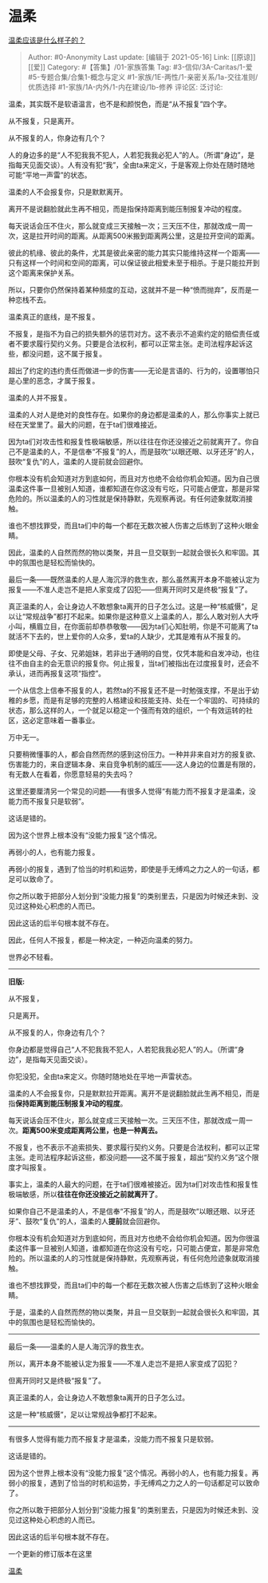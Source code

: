# 温柔
[温柔应该是什么样子的？](https://www.zhihu.com/question/25539779/answer/1595467549)

> Author: #0-Anonymity
> Last update: [编辑于 2021-05-16]
> Link: [[原谅]] [[爱]]
> Category: #【答集】/01-家族答集
> Tag: #3-信仰/3A-Caritas/1-爱 #5-专题合集/合集1-概念与定义  #1-家族/1E-两性/1-亲密关系/1a-交往准则/优质选择 #1-家族/1A-内外/1-内在建设/1b-修养
> 评论区:
> 泛讨论:

温柔，其实既不是软语温言，也不是和颜悦色，而是“从不报复”四个字。

从不报复，只是离开。

从不报复的人，你身边有几个？

人的身边多的是“人不犯我我不犯人，人若犯我我必犯人”的人。（所谓“身边”，是指每天见面交谈）。人有没有犯“我”，全由ta来定义，于是客观上你处在随时随地可能“平地一声雷”的状态。

温柔的人不会报复你，只是默默离开。

离开不是说翻脸就此生再不相见，而是指保持距离到能压制报复冲动的程度。

每天说话会压不住火，那么就变成三天接触一次；三天压不住，那就改成一周一次，这是拉开时间的距离。从距离500米搬到距离两公里，这是拉开空间的距离。

彼此的机缘、彼此的条件，尤其是彼此亲密的能力其实只能维持这样一个距离——只有这样一个时间和空间的距离，可以保证彼此相爱未至于相杀。于是只能拉开到这个距离来保护关系。

所以，只要你仍然保持着某种频度的互动，这就并不是一种“愤而抛弃”，反而是一种恋栈不去。

温柔真正的底线，是不报复。

不报复，是指不为自己的损失额外的惩罚对方。这不表示不追索约定的赔偿责任或者不要求履行契约义务。只要是合法权利，都可以正常主张。走司法程序起诉这些，都没问题，这不属于报复。

超出了约定的违约责任而做进一步的伤害——无论是言语的、行为的，设置哪怕只是心里的恶念，才属于报复。

温柔的人并不报复。

温柔的人对人是绝对的良性存在。如果你的身边都是温柔的人，那么你事实上就已经在天堂里了。最大的问题，在于ta们很难接近。

因为ta们对攻击性和报复性极端敏感，所以往往在你还没接近之前就离开了。你自己不是温柔的人，不是信奉“不报复”的人，而是鼓吹“以眼还眼、以牙还牙”的人，鼓吹“复仇”的人，温柔的人提前就会回避你。

你根本没有机会知道对方到底如何，而且对方也绝不会给你机会知道。因为自己很温柔这件事一旦被别人知道，谁都知道在你这没有亏吃，只可能占便宜，那是非常危险的。所以温柔的人的习性就是保持静默，先观察再说。有任何迹象就取消接触。

谁也不想找罪受，而且ta们中的每一个都在无数次被人伤害之后练到了这种火眼金睛。

因此，温柔的人自然而然的物以类聚，并且一旦交联到一起就会很长久和牢固。其中的氛围也是轻松而愉快的。

最后一条——既然温柔的人是人海沉浮的救生衣，那么虽然离开本身不能被认定为报复——不准人走岂不是把人家变成了囚犯——但离开同时又是终极“报复”了。

真正温柔的人，会让身边人不敢想象ta离开的日子怎么过。这是一种“核威慑”，足以让“常规战争”都打不起来。如果你是这种意义上温柔的人，那么人敢对别人大呼小叫，横眉立目，在你面前却恭恭敬敬——因为ta们心知肚明，你是不可能离了ta就活不下去的，世上爱你的人众多，爱ta的人缺少，尤其是难有从不报复的。

即使是父母、子女、兄弟姐妹，若非出于通明的自觉，仅凭本能和自发冲动，也往往不由自主的会无意识的报复你。何止报复，当ta们被指出在过度报复时，还会不承认，进而再报复这项“指控”。

一个从信念上信奉不报复的人，若然ta的不报复还不是一时勉强支撑，不是出于幼稚的乡愿，而是有足够的完整的人格建设和技能支持、处在一个牢固的、可持续的状态，那么这样的人，一个就足以稳定一个强而有效的组织，一个有效运转的社区，这必定意味着一番事业。

万中无一。

只要稍微懂事的人，都会自然而然的感到这份压力。一种并非来自对方的报复欲、伤害能力的，来自逻辑本身、来自竞争机制的威压——这人身边的位置是有限的，有无数人在看着，你愿意轻易的失去吗？

这里还要厘清另一个常见的问题——有很多人觉得“有能力而不报复才是温柔，没能力而不报复只是软弱”。

这话是错的。

因为这个世界上根本没有“没能力报复”这个情况。

再弱小的人，也有能力报复。

再弱小的报复，遇到了恰当的时机和运势，即使是手无缚鸡之力之人的一句话，都足可以致命了。

你之所以敢于把部分人划分到“没能力报复”的类别里去，只是因为时候还未到、没见过这种处心积虑的人而已。

因此这话的后半句根本就不存在。

因此，任何人不报复，都是一种决定，一种迈向温柔的努力。

世界必不轻看。


---

**旧版:**

从不报复，

只是离开。

从不报复的人，你身边有几个？

你身边都是觉得自己“人不犯我我不犯人，人若犯我我必犯人”的人。（所谓“身边”，是指每天见面交谈）。

你犯没犯，全由ta来定义。你随时随地处在平地一声雷状态。

温柔的人不会报复你，只是默默拉开距离。离开不是说翻脸就此生再不相见，而是指**保持距离到能压制报复冲动的程度**。

每天说话会压不住火，那么就变成三天接触一次。三天压不住，那就改成一周一次。**距离500米变成距离两公里，也是一种离去。**

不报复，也不表示不追索损失、要求履行契约义务。只要是合法权利，都可以正常主张。走司法程序起诉这些，都没问题——这不属于报复，超出“契约义务”这个限度才叫报复。

事实上，温柔的人最大的问题，在于ta们很难被接近。因为ta们对攻击性和报复性极端敏感，所以**往往在你还没接近之前就离开了**。

如果你自己不是温柔的人，不是信奉“不报复”的人，而是鼓吹“以眼还眼、以牙还牙”、鼓吹“复仇”的人，温柔的人**提前**就会回避你。

你根本没有机会知道对方到底如何，而且对方也绝不会给你机会知道。因为你很温柔这件事一旦被别人知道，谁都知道在你这没有亏吃，只可能占便宜，那是非常危险的。所以温柔的人的习性就是保持静默，先观察再说，有任何危险迹象就取消接触。

谁也不想找罪受，而且ta们中的每一个都在无数次被人伤害之后练到了这种火眼金睛。

于是，温柔的人自然而然的物以类聚，并且一旦交联到一起就会很长久和牢固，其中的氛围也是轻松而愉快的。

--------------------

最后一条——温柔的人是人海沉浮的救生衣。

所以，离开本身不能被认定为报复——不准人走岂不是把人家变成了囚犯？

但离开同时又是终极“报复”了。

真正温柔的人，会让身边人不敢想象ta离开的日子怎么过。

这是一种“核威慑”，足以让常规战争都打不起来。

--------------------

有很多人觉得有能力而不报复才是温柔，没能力而不报复只是软弱。

这话是错的。

因为这个世界上根本没有“没能力报复”这个情况。再弱小的人，也有能力报复。再弱小的报复，遇到了恰当的时机和运势，手无缚鸡之力之人的一句话都足可以致命了。

你之所以敢于把部分人划分到“没能力报复”的类别里去，只是因为时候还未到、没见过这种处心积虑的人而已。

因此这话的后半句根本就不存在。

一个更新的修订版本在这里

[温柔](https://link.zhihu.com/?target=https%3A//johnhexa.gitbook.io/jh-notes/lun-wen-rou)

